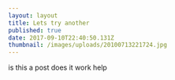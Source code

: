 ```yaml
---
layout: layout
title: Lets try another
published: true
date: 2017-09-10T22:40:50.131Z
thumbnail: /images/uploads/20100713221724.jpg
---
```

is this a post does it work help

